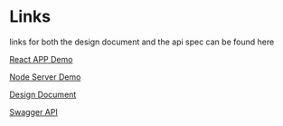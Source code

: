# Links
links for both the design document and the api spec can be found here

[React APP Demo](https://www.loom.com/share/5fe139bcd48a41ce94e141aefa2dc4a8)

[Node Server Demo](https://www.loom.com/share/edcb6016b8364dcd8653bdebcd8b7ea2)

[Design Document](https://docs.google.com/document/d/11B2wQLVqNMqiVPwI3ufNNtrIvAKz7k3E83TwrgYbzWM/edit?usp=sharing)

[Swagger API](https://app.swaggerhub.com/apis-docs/nate-dolz/Brij/1.0.0#/default/redirectURL)
